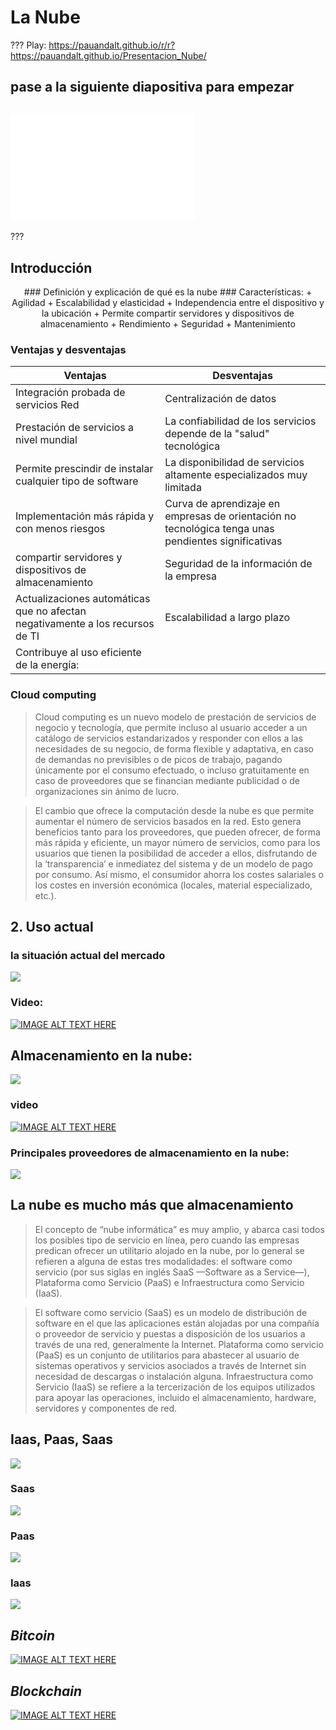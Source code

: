 # La Nube
???
Play: https://pauandalt.github.io/r/r?https://pauandalt.github.io/Presentacion_Nube/
## pase a la siguiente diapositiva para empezar

## ![](data:image/png;base64,iVBORw0KGgoAAAANSUhEUgAAAScAAACrCAMAAAATgapkAAAAA1BMVEX///+nxBvIAAAASElEQVR4nO3BMQEAAADCoPVPbQZ/oAAAAAAAAAAAAAAAAAAAAAAAAAAAAAAAAAAAAAAAAAAAAAAAAAAAAAAAAAAAAAAAAAA+A8W4AAH7AbJ4AAAAAElFTkSuQmCC)
???

## Introducción 
<p align="center">
### Definición y explicación de qué es la nube
### Características:
+ Agilidad
+ Escalabilidad y elasticidad
+ Independencia entre el dispositivo y la ubicación
+ Permite compartir servidores y dispositivos de almacenamiento
+ Rendimiento
+ Seguridad
+ Mantenimiento

### Ventajas y desventajas


| **Ventajas** | **Desventajas** |
| ----- | ----- |
|  Integración probada de servicios Red |  Centralización de datos  |
| Prestación de servicios a nivel mundial | La confiabilidad de los servicios depende de la "salud" tecnológica |
|	Permite prescindir de instalar cualquier tipo de software  | La disponibilidad de servicios altamente especializados muy limitada |
|	Implementación más rápida y con menos riesgos | Curva de aprendizaje en empresas de orientación no tecnológica tenga unas pendientes significativas |
| compartir servidores y dispositivos de almacenamiento | Seguridad de la información de la empresa  |
| Actualizaciones automáticas que no afectan negativamente a los recursos de TI | Escalabilidad a largo plazo |
| Contribuye al uso eficiente de la energía: |  |


### Cloud computing

> Cloud computing es un nuevo modelo de prestación de servicios de negocio y tecnología, que permite incluso al usuario acceder a un catálogo de servicios estandarizados y responder con ellos a las necesidades de su negocio, de forma flexible y adaptativa, en caso de demandas no previsibles o de picos de trabajo, pagando únicamente por el consumo efectuado, o incluso gratuitamente en caso de proveedores que se financian mediante publicidad o de organizaciones sin ánimo de lucro.

>El cambio que ofrece la computación desde la nube es que permite aumentar el número de servicios basados en la red. Esto genera beneficios tanto para los proveedores, que pueden ofrecer, de forma más rápida y eficiente, un mayor número de servicios, como para los usuarios que tienen la posibilidad de acceder a ellos, disfrutando de la ‘transparencia’ e inmediatez del sistema y de un modelo de pago por consumo. Así mismo, el consumidor ahorra los costes salariales o los costes en inversión económica (locales, material especializado, etc.).

## 2. Uso actual

### la situación actual del mercado
![](https://pauandalt.github.io/La_Nube/usos_de_nubes.png)

### Video: 

[![IMAGE ALT TEXT HERE](https://pauandalt.github.io/La_Nube/Estado_Actual.PNG)](https://www.zdnet.com/article/top-cloud-providers-2018-how-aws-microsoft-google-ibm-oracle-alibaba-stack-up/)

## Almacenamiento en la nube:

![](https://blog.netelip.com/wp-content/uploads/2018/07/almacenamiento-vdrive-comodidad.png)

### video 
[![IMAGE ALT TEXT HERE](https://pauandalt.github.io/La_Nube/video_almacenamiento_en_la_nube.PNG)](https://www.youtube.com/watch?v=3nFZj3bB9g8)

### Principales proveedores de almacenamiento en la nube:

![](https://pauandalt.github.io/La_Nube/almacenamiento_nube_Proveedores.jpg)

## La nube es mucho más que almacenamiento 

>El concepto de “nube informática” es muy amplio, y abarca casi todos los posibles tipo de servicio en línea, pero cuando las empresas predican ofrecer un utilitario alojado en la nube, por lo general se refieren a alguna de estas tres modalidades: el software como servicio (por sus siglas en inglés SaaS —Software as a Service—), Plataforma como Servicio (PaaS) e Infraestructura como Servicio (IaaS).

>El software como servicio (SaaS) es un modelo de distribución de software en el que las aplicaciones están alojadas por una compañía o proveedor de servicio y puestas a disposición de los usuarios a través de una red, generalmente la Internet. Plataforma como servicio (PaaS) es un conjunto de utilitarios para abastecer al usuario de sistemas operativos y servicios asociados a través de Internet sin necesidad de descargas o instalación alguna. Infraestructura como Servicio (IaaS) se refiere a la tercerización de los equipos utilizados para apoyar las operaciones, incluido el almacenamiento, hardware, servidores y componentes de red.

## Iaas, Paas, Saas

![](https://pauandalt.github.io/La_Nube/Piramide%20Saas_Isaas_Paas.PNG)

### Saas

![](https://pauandalt.github.io/La_Nube/Saas_providers.png)

### Paas

![](https://pauandalt.github.io/La_Nube/Paas_providers.jpg)

### Iaas

![](https://pauandalt.github.io/La_Nube/Iaas_providers.png)


## *Bitcoin*

[![IMAGE ALT TEXT HERE](video_Bitcoin.PNG)](https://www.youtube.com/watch?v=kubGCSj5y3k&ab_channel=SciShow)

## *Blockchain*

[![IMAGE ALT TEXT HERE](https://pauandalt.github.io/La_Nube/video_Blockchain.PNG)](https://www.youtube.com/watch?v=SSo_EIwHSd4&ab_channel=SimplyExplained-Savjee)
